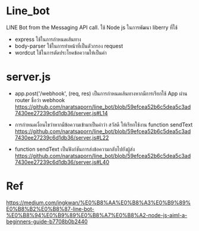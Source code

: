 # Line_bot
 LINE Bot from the Messaging API call.
 ใช้ Node js ในการพัฒนา 
 liberry ที่ใช้ 
 - express ใช้ในการกำหนดเส้นทาง
 - body-parser ใช้ในการทำหน้าที่เป็นตัวกรอง request
 - wordcut ใช้ในการตัดประโยคข้อความให้เป็นคำ
 
# server.js

- app.post('/webhook', (req, res) เป็นการกำหนดเส้นทางหากมีการเรียกใช้ App ผ่าน router ชื่อว่า webhook
https://github.com/naratsaporn/line_bot/blob/59efcea52b6c5dea5c3ad7430ee27239c6d1db36/server.js#L14

- การกำหนดเงื่อนไขว่าหากมีข้อความเข้ามาเป็นคำว่า สวัสดี ให้เรียกใช้งาน function sendText
https://github.com/naratsaporn/line_bot/blob/59efcea52b6c5dea5c3ad7430ee27239c6d1db36/server.js#L22

- function sendText เป็นฟังก์ชันการส่งข้อความกลับไปยังผู้ส่ง
https://github.com/naratsaporn/line_bot/blob/59efcea52b6c5dea5c3ad7430ee27239c6d1db36/server.js#L40

# Ref
 https://medium.com/ingkwan/%E0%B8%AA%E0%B8%A3%E0%B9%89%E0%B8%B2%E0%B8%87-line-bot-%E0%B8%94%E0%B9%89%E0%B8%A7%E0%B8%A2-node-js-aiml-a-beginners-guide-b7708b0b2440
